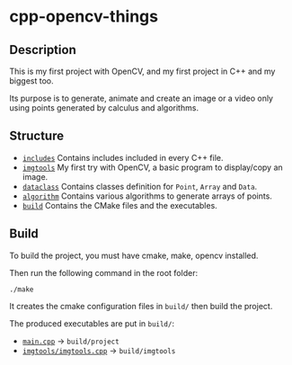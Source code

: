 # cpp-opencv-things

## Description

This is my first project with OpenCV, and my first project in C++ and my biggest too.

Its purpose is to generate, animate and create an image or a video only using points generated by calculus and algorithms.

## Structure

- [`includes`](includes) Contains includes included in every C++ file.
- [`imgtools`](imgtools) My first try with OpenCV, a basic program to display/copy an image.
- [`dataclass`](dataclass) Contains classes definition for `Point`, `Array` and `Data`.
- [`algorithm`](algorithm) Contains various algorithms to generate arrays of points.
- [`build`](build) Contains the CMake files and the executables.

## Build

To build the project, you must have cmake, make, opencv installed.

Then run the following command in the root folder:

```
./make
```

It creates the cmake configuration files in `build/` then build the project.

The produced executables are put in `build/`:
- [`main.cpp`](main/cpp) -> `build/project`
- [`imgtools/imgtools.cpp`](imgtools/imgtools.cpp) -> `build/imgtools`
